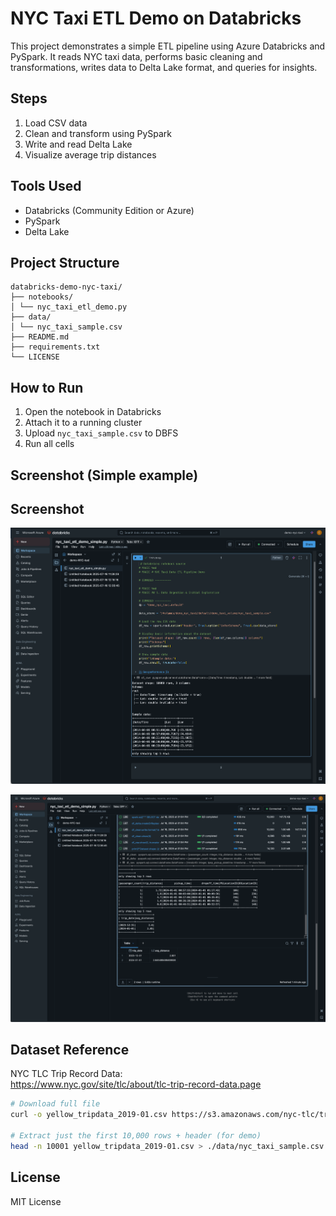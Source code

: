 # NYC Taxi ETL Demo on Databricks

This project demonstrates a simple ETL pipeline using Azure Databricks and PySpark. It reads NYC taxi data, performs basic cleaning and transformations, writes data to Delta Lake format, and queries for insights.

## Steps

1. Load CSV data
2. Clean and transform using PySpark
3. Write and read Delta Lake
4. Visualize average trip distances

## Tools Used

- Databricks (Community Edition or Azure)
- PySpark
- Delta Lake

## Project Structure

```text
databricks-demo-nyc-taxi/
├── notebooks/
│ └── nyc_taxi_etl_demo.py
├── data/
│ └── nyc_taxi_sample.csv
├── README.md
├── requirements.txt
└── LICENSE
```

## How to Run

1. Open the notebook in Databricks
2. Attach it to a running cluster
3. Upload `nyc_taxi_sample.csv` to DBFS
4. Run all cells

## Screenshot (Simple example)

## Screenshot

![Databricks Demo Test Load Screenshot](images/databricks_demo_simple.png)

![Databricks Demo Run Screenshot](images/databricks_demo_run.png)


## Dataset Reference

NYC TLC Trip Record Data:  
https://www.nyc.gov/site/tlc/about/tlc-trip-record-data.page

```bash
# Download full file
curl -o yellow_tripdata_2019-01.csv https://s3.amazonaws.com/nyc-tlc/trip+data/yellow_tripdata_2019-01.csv

# Extract just the first 10,000 rows + header (for demo)
head -n 10001 yellow_tripdata_2019-01.csv > ./data/nyc_taxi_sample.csv
```

## License

MIT License
